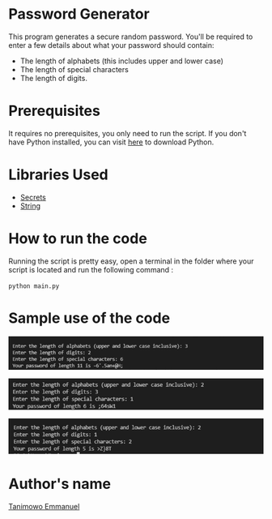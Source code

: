 # Password Generator

This program generates a secure random password. You'll be required to enter a few details about what your password should contain:

- The length of alphabets (this includes upper and lower case) 
- The length of special characters 
- The length of digits.

# Prerequisites

It requires no prerequisites, you only need to run the script. If you don't have Python installed, you can visit [here](https://www.python.org/downloads/) to download Python.

# Libraries Used

* [Secrets](https://docs.python.org/3/library/secrets.html)
* [String](https://docs.python.org/3/library/string.html)

# How to run the code

Running the script is pretty easy, open a terminal in the folder where your script is located and run the following command :

`python main.py`

# Sample use of the code

![alt text](https://github.com/Mannuel25/py-projects/blob/master/all-python-codes/password-generator/password-generator-2/screenshot_1.png)

![alt text](https://github.com/Mannuel25/py-projects/blob/master/all-python-codes/password-generator/password-generator-2/screenshot_2.png)

![alt text](https://github.com/Mannuel25/py-projects/blob/master/all-python-codes/password-generator/password-generator-2/screenshot_3.png)

# Author's name

[Tanimowo Emmanuel](https://github.com/Mannuel25)